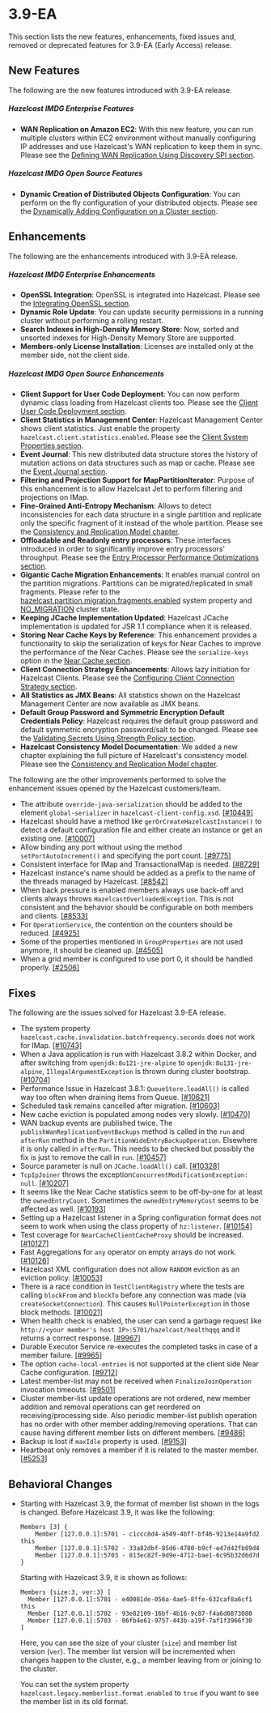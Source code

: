 # 3.9-EA

This section lists the new features, enhancements, fixed issues and, removed or deprecated features for 3.9-EA (Early Access) release.

## New Features

The following are the new features introduced with 3.9-EA release.

##### Hazelcast IMDG Enterprise Features

- **WAN Replication on Amazon EC2**: With this new feature, you can run multiple clusters within EC2 environment without manually configuring IP addresses and use Hazelcast's WAN replication to keep them in sync. Please see the [Defining WAN Replication Using Discovery SPI section](http://docs.hazelcast.org/docs/3.9-EA/manual/html-single/index.html#defining-wan-replication-using-discovery-spi).


##### Hazelcast IMDG Open Source Features

- **Dynamic Creation of Distributed Objects Configuration**: You can perform on the fly configuration of your distributed objects. Please see the [Dynamically Adding Configuration on a Cluster section](http://docs.hazelcast.org/docs/3.9-EA/manual/html-single/index.html#dynamically-adding-configuration-on-a-cluster).



## Enhancements


The following are the enhancements introduced with 3.9-EA release.

##### Hazelcast IMDG Enterprise Enhancements


- **OpenSSL Integration**: OpenSSL is integrated into Hazelcast. Please see the [Integrating OpenSSL section](http://docs.hazelcast.org/docs/3.9-EA/manual/html-single/index.html#integrating-openssl).
- **Dynamic Role Update**: You can update security permissions in a running cluster without performing a rolling restart.
- **Search Indexes in High-Density Memory Store**: Now, sorted and unsorted indexes for High-Density Memory Store are supported.
- **Members-only License Installation**: Licenses are installed only at the member side, not the client side.


##### Hazelcast IMDG Open Source Enhancements

- **Client Support for User Code Deployment**: You can now perform dynamic class loading from Hazelcast clients too. Please see the [Client User Code Deployment section](http://docs.hazelcast.org/docs/3.9-EA/manual/html-single/index.html#client-user-code-deployment-beta).
- **Client Statistics in Management Center**: Hazelcast Management Center shows client statistics. Just enable the property `hazelcast.client.statistics.enabled`. Please see the [Client System Properties section](http://docs.hazelcast.org/docs/3.9-EA/manual/html-single/index.html#client-system-properties).
- **Event Journal**: This new distributed data structure stores the history of mutation actions on data structures such as map or cache. Please see the [Event Journal section](http://docs.hazelcast.org/docs/3.9-EA/manual/html-single/index.html#event-journal).
- **Filtering and Projection Support for MapPartitionIterator**: Purpose of this enhancement is to allow Hazelcast Jet to perform filtering and projections on IMap.
- **Fine-Grained Anti-Entropy Mechanism**: Allows to detect inconsistencies for each data structure in a single partition and replicate only the specific fragment of it instead of the whole partition. Please see the [Consistency and Replication Model chapter](http://docs.hazelcast.org/docs/3.9-EA/manual/html-single/index.html#consistency-and-replication-model).
- **Offloadable and Readonly entry processors**: These interfaces introduced in order to significantly improve entry processors' throughput. Please see the [Entry Processor Performance Optimizations section](http://docs.hazelcast.org/docs/3.9-EA/manual/html-single/index.html#entry-processor-performance-optimizations).
- **Gigantic Cache Migration Enhancements**: It enables manual control on the partition migrations. Partitions can be migrated/replicated in small fragments. Please refer to the <a href="http://docs.hazelcast.org/docs/3.9-EA/manual/html/System_Properties.html" target="_blank">hazelcast.partition.migration.fragments.enabled</a> system property and <a href="http://docs.hazelcast.org/docs/latest-development/manual/html/Management/Cluster_Utilities/Managing_Cluster_and_Member_States.html" target="_blank">NO_MIGRATION</a> cluster state.
- **Keeping JCache Implementation Updated**: Hazelcast JCache implementation is updated for JSR 1.1 compliance when it is released.
- **Storing Near Cache Keys by Reference**: This enhancement provides a functionality to skip the serialization of keys for Near Caches to improve the performance of the Near Caches. Please see the `serialize-keys` option in the [Near Cache section](http://docs.hazelcast.org/docs/3.9-EA/manual/html-single/index.html#near-cache).
- **Client Connection Strategy Enhancements**: Allows lazy initiation for Hazelcast Clients. Please see the [Configuring Client Connection Strategy section](http://docs.hazelcast.org/docs/3.9-EA/manual/html-single/index.html#configuring-client-connection-strategy).
- **All Statistics as JMX Beans**: All statistics shown on the Hazelcast Management Center  are now available as JMX beans.
- **Default Group Password and Symmetric Encryption Default Credentials Policy**: Hazelcast requires the default group password and default symmetric encryption password/salt to be changed. Please see the [Validating Secrets Using Strength Policy section](http://docs.hazelcast.org/docs/3.9-EA/manual/html-single/index.html#validating-secrets-using-strength-policy).
- **Hazelcast Consistency Model Documentation**: We added a new chapter explaining the full picture of Hazelcast's consistency model. Please see the [Consistency and Replication Model chapter](http://docs.hazelcast.org/docs/3.9-EA/manual/html-single/index.html#consistency-and-replication-model).



The following are the other improvements performed to solve the enhancement issues opened by the Hazelcast customers/team.

- The attribute `override-java-serialization` should be added to the element `global-serializer` in `hazelcast-client-config.xsd`. <a href="https://github.com/hazelcast/hazelcast/issues/10449" target="_blank">[#10449]</a>
- Hazelcast should have a method like `gerOrCreateHazelcastInstance()` to detect a default configuration file and either create an instance or get an existing one. <a href="https://github.com/hazelcast/hazelcast/issues/10007" target="_blank">[#10007]</a>
- Allow binding any port without using the method `setPortAutoIncrement()` and specifying the port count. <a href="https://github.com/hazelcast/hazelcast/issues/9775" target="_blank">[#9775]</a>
- Consistent interface for IMap and TransactionalMap is needed. <a href="https://github.com/hazelcast/hazelcast/issues/8729" target="_blank">[#8729]</a>
- Hazelcast instance's name should be added as a prefix to the name of the threads managed by Hazelcast. <a href="https://github.com/hazelcast/hazelcast/issues/8542" target="_blank">[#8542]</a>
- When back pressure is enabled members always use back-off and clients always throws `HazelcastOverloadedException`. This is not consistent and the behavior should be configurable on both members and clients. <a href="https://github.com/hazelcast/hazelcast/issues/8533" target="_blank">[#8533]</a>
- For `OperationService`, the contention on the counters should be reduced. <a href="https://github.com/hazelcast/hazelcast/issues/4925" target="_blank">[#4925]</a>
- Some of the properties mentioned in `GroupProperties` are not used anymore, it should be cleaned up. <a href="https://github.com/hazelcast/hazelcast/issues/4505" target="_blank">[#4505]</a>
- When a grid member is configured to use port 0, it should be handled properly. <a href="https://github.com/hazelcast/hazelcast/issues/2506" target="_blank">[#2506]</a>


## Fixes

The following are the issues solved for Hazelcast 3.9-EA release.

- The system property `hazelcast.cache.invalidation.batchfrequency.seconds` does not work for IMap. <a href="https://github.com/hazelcast/hazelcast/issues/10743" target="_blank">[#10743]</a>
- When a Java application is run with Hazelcast 3.8.2 within Docker, and after switching from `openjdk:8u121-jre-alpine` to `openjdk:8u131-jre-alpine`, `IllegalArgumentException` is thrown during cluster bootstrap. <a href="https://github.com/hazelcast/hazelcast/issues/10704" target="_blank">[#10704]</a>
- Performance Issue in Hazelcast 3.8.1: `QueueStore.loadAll()` is called way too often when draining items from Queue. <a href="https://github.com/hazelcast/hazelcast/issues/10621" target="_blank">[#10621]</a>
- Scheduled task remains cancelled after migration. <a href="https://github.com/hazelcast/hazelcast/issues/10603" target="_blank">[#10603]</a>
- New cache eviction is populated among nodes very slowly. <a href="https://github.com/hazelcast/hazelcast/issues/10470" target="_blank">[#10470]</a>
- WAN backup events are published twice. The `publishWanReplicationEventBackups` method is called in the `run` and `afterRun` method in the `PartitionWideEntryBackupOperation`. Elsewhere it is only called in `afterRun`. This needs to be checked but possibly the fix is just to remove the call in `run`. <a href="https://github.com/hazelcast/hazelcast/issues/10457" target="_blank">[#10457]</a>
- Source parameter is null on `JCache.loadAll()` call. <a href="https://github.com/hazelcast/hazelcast/issues/10328" target="_blank">[#10328]</a>
- `TcpIpJoiner` throws the exception`ConcurrentModificationException: null`. <a href="https://github.com/hazelcast/hazelcast/issues/10207" target="_blank">[#10207]</a>
- It seems like the Near Cache statistics seem to be off-by-one for at least the `ownedEntryCount`. Sometimes the `ownedEntryMemoryCost` seems to be affected as well. <a href="https://github.com/hazelcast/hazelcast/issues/10193" target="_blank">[#10193]</a>
- Setting up a Hazelcast listener in a Spring configuration format does not seem to work when using the class property of `hz:listener`. <a href="https://github.com/hazelcast/hazelcast/issues/10154" target="_blank">[#10154]</a>
- Test coverage for `NearCacheClientCacheProxy` should be increased. <a href="https://github.com/hazelcast/hazelcast/issues/10127" target="_blank">[#10127]</a>
- Fast Aggregations for `any` operator on empty arrays do not work. <a href="https://github.com/hazelcast/hazelcast/issues/10126" target="_blank">[#10126]</a>
- Hazelcast XML configuration does not allow `RANDOM` eviction as an eviction policy. <a href="https://github.com/hazelcast/hazelcast/issues/10053" target="_blank">[#10053]</a>
- There is a race condition in `TestClientRegistry` where the tests are calling `blockFrom` and `blockTo` before any connection was made (via `createSocketConnection`). This causes `NullPointerException` in those block methods. <a href="https://github.com/hazelcast/hazelcast/issues/10021" target="_blank">[#10021]</a>
- When health check is enabled, the user can send a garbage request like `http://<your member's host IP>:5701/hazelcast/healthqqq` and it returns a correct response. <a href="https://github.com/hazelcast/hazelcast/issues/9967" target="_blank">[#9967]</a>
- Durable Executor Service re-executes the completed tasks in case of a member failure. <a href="https://github.com/hazelcast/hazelcast/issues/9965" target="_blank">[#9965]</a>
- The option `cache-local-entries` is not supported at the client side Near Cache configuration. <a href="https://github.com/hazelcast/hazelcast/issues/9712" target="_blank">[#9712]</a>
- Latest member-list may not be received when `FinalizeJoinOperation` invocation timeouts. <a href="https://github.com/hazelcast/hazelcast/issues/9501" target="_blank">[#9501]</a>
- Cluster member-list update operations are not ordered, new member addition and removal operations can get reordered on receiving/processing side. Also periodic member-list publish operation has no order with other member adding/removing operations. That can cause having different member lists on different members. <a href="https://github.com/hazelcast/hazelcast/issues/9486" target="_blank">[#9486]</a>
- Backup is lost if `maxIdle` property is used. <a href="https://github.com/hazelcast/hazelcast/issues/9153" target="_blank">[#9153]</a>
- Heartbeat only removes a member if it is related to the master member. <a href="https://github.com/hazelcast/hazelcast/issues/5253" target="_blank">[#5253]</a>



## Behavioral Changes

- Starting with Hazelcast 3.9, the format of member list shown in the logs is changed. Before Hazelcast 3.9, it was like the following:

  ```
  Members [3] {
      Member [127.0.0.1]:5701 - c1ccc8d4-a549-4bff-bf46-9213e14a9fd2 this
      Member [127.0.0.1]:5702 - 33a82dbf-85d6-4780-b9cf-e47d42fb89d4
      Member [127.0.0.1]:5703 - 813ec82f-9d9e-4712-bae1-6c95b32d6d7d
  }
  ```
  
  Starting with Hazelcast 3.9, it is shown as follows:
  
  ```
  Members {size:3, ver:3} [
    Member [127.0.0.1]:5701 - e40081de-056a-4ae5-8ffe-632caf8a6cf1 this
    Member [127.0.0.1]:5702 - 93e82109-16bf-4b16-9c87-f4a6d0873080
    Member [127.0.0.1]:5703 - 06fb4e61-9757-443b-a19f-7af1f3966f30
  ]
  ```
  
  Here, you can see the size of your cluster (`size`) and member list version (`ver`). The member list version will be incremented when changes happen to the cluster, e.g., a member leaving from or joining to the cluster.
  
  You can set the system property `hazelcast.legacy.memberlist.format.enabled` to `true` if you want to see the member list in its old format.

